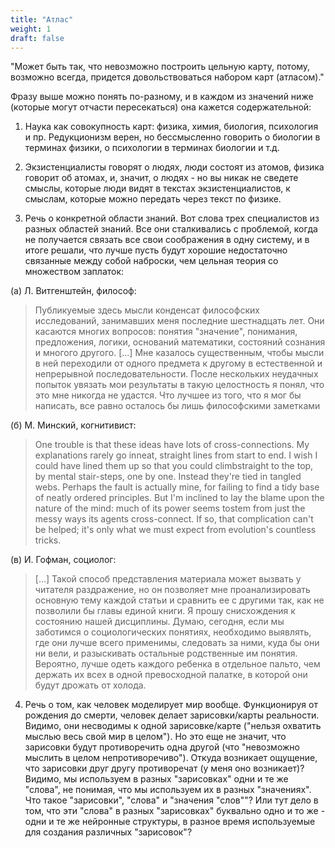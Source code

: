 ```yaml
---
title: "Атлас"
weight: 1
draft: false
---
```


"Может быть так, что невозможно построить цельную карту, потому, возможно всегда, придется довольствоваться набором карт (атласом)."

Фразу выше можно понять по-разному, и в каждом из значений ниже (которые могут отчасти пересекаться) она кажется содержательной:

1. Наука как совокупность карт: физика, химия, биология, психология и пр. Редукционизм верен, но бессмысленно говорить о биологии в терминах физики, о психологии в терминах биологии и т.д. 

2. Экзистенциалисты говорят о людях, люди состоят из атомов, физика говорит об атомах, и, значит, о людях - но вы никак не сведете смыслы, которые люди видят в текстах экзистенциалистов, к смыслам, которые можно передать через текст по физике. 

3. Речь о конкретной области знаний. 
Вот слова трех специалистов из разных областей знаний. Все они сталкивались с проблемой, когда не получается связать все свои соображения в одну систему, и в итоге решали, что лучше пусть будут хорошие недостаточно связанные между собой наброски, чем цельная теория со множеством заплаток:

(а) Л. Витгенштейн, философ: 
> Публикуемые здесь мысли конденсат философских исследований, занимавших меня последние шестнадцать лет. Они касаются многих вопросов: понятия "значение", понимания, предложения, логики, оснований математики, состояний сознания и многого другого. [...] Мне казалось существенным, чтобы мысли в ней переходили от одного предмета к другому в естественной и непрерывной последовательности. После нескольких неудачных попыток увязать мои результаты в такую целостность я понял, что это мне никогда не удастся. Что лучшее из того, что я мог бы написать, все равно осталось бы лишь философскими заметками

(б) М. Минский, когнитивист: 
> One trouble is that these ideas have lots of cross-connections. My explanations rarely go inneat, straight lines from start to end. I wish I could have lined them up so that you could climbstraight to the top, by mental stair-steps, one by one. Instead they're tied in tangled webs.
> Perhaps the fault is actually mine, for failing to find a tidy base of neatly ordered principles. But I'm inclined to lay the blame upon the nature of the mind: much of its power seems tostem from just the messy ways its agents cross-connect. If so, that complication can't be helped; it's only what we must expect from evolution's countless tricks.

(в) И. Гофман, социолог: 
> [...] Такой способ представления материала может вызвать у читателя раздражение, но он позволяет мне проанализировать основную тему каждой статьи и сравнить ее с другими так, как не позволили бы главы единой книги. Я прошу снисхождения к состоянию нашей дисциплины. Думаю, сегодня, если мы заботимся о социологических понятиях, необходимо выявлять, где они лучше всего применимы, следовать за ними, куда бы они ни вели, и разыскивать остальные родственные им понятия. Вероятно, лучше одеть каждого ребенка в отдельное пальто, чем держать их всех в одной превосходной палатке, в которой они будут дрожать от холода.

4. Речь о том, как человек моделирует мир вообще. 
Функционируя от рождения до смерти, человек делает зарисовки/карты реальности. Видимо, они несводимы к одной зарисовке/карте ("нельзя охватить мыслью весь свой мир в целом"). Но это еще не значит, что зарисовки будут противоречить одна другой (что "невозможно мыслить в целом непротиворечиво"). Откуда возникает ощущение, что зарисовки друг другу противоречат (у меня оно возникает)? 
Видимо, мы используем в разных "зарисовках" одни и те же "слова", не понимая, что мы используем их в разных "значениях". Что такое "зарисовки", "слова" и "значения "слов""? Или тут дело в том, что эти "слова" в разных "зарисовках" буквально одно и то же - одни и те же нейронные структуры, в разное время используемые для создания различных "зарисовок"?
